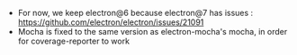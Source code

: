 - For now, we keep electron@6 because electron@7 has issues : https://github.com/electron/electron/issues/21091
- Mocha is fixed to the same version as electron-mocha's mocha, in order for coverage-reporter to work
